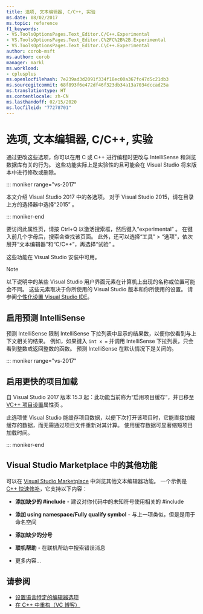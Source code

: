```yaml
---
title: 选项, 文本编辑器, C/C++, 实验
ms.date: 08/02/2017
ms.topic: reference
f1_keywords:
- VS.ToolsOptionsPages.Text_Editor.C/C++.Experimental
- VS.ToolsOptionsPages.Text_Editor.C%2FC%2B%2B.Experimental
- VS.ToolsOptionsPages.Text_Editor.C\C++.Experimental
author: corob-msft
ms.author: corob
manager: markl
ms.workload:
- cplusplus
ms.openlocfilehash: 7e239ad3d2091f334f18ec00a367fc47d5c21db3
ms.sourcegitcommit: 68f893f6e472df46f323db34a13a7034dccad25a
ms.translationtype: HT
ms.contentlocale: zh-CN
ms.lasthandoff: 02/15/2020
ms.locfileid: "77278701"
---
```

# <a name="options-text-editor-cc-experimental"></a>选项, 文本编辑器, C/C++, 实验

通过更改这些选项，你可以在用 C 或 C++ 进行编程时更改与 IntelliSense 和浏览数据库有关的行为。 这些功能实际上是实验性的且可能会在 Visual Studio 将来版本中进行修改或删除。

::: moniker range="vs-2017"

本文介绍 Visual Studio 2017 中的各选项。 对于 Visual Studio 2015，请在目录上方的选择器中选择“2015”  。

::: moniker-end

要访问此属性页，请按 Ctrl+Q   以激活搜索框，然后键入“experimental”  。 在键入前几个字母后，搜索会查找该页面。 此外，还可以选择“工具” > “选项”，依次展开“文本编辑器”和“C/C++”，再选择“试验”      。

这些功能在 Visual Studio 安装中可用。

> [!NOTE]
> 以下说明中的某些 Visual Studio 用户界面元素在计算机上出现的名称或位置可能会不同。 这些元素取决于你所使用的 Visual Studio 版本和你所使用的设置。 请参阅[个性化设置 Visual Studio IDE](../../ide/personalizing-the-visual-studio-ide.md)。

## <a name="enable-predictive-intellisense"></a>启用预测 IntelliSense

预测 IntelliSense 限制 IntelliSense 下拉列表中显示的结果数，以便你仅看到与上下文相关的结果。 例如，如果键入 `int x =` 并调用 IntelliSense 下拉列表，只会看到整数或返回整数的函数。 预测 IntelliSense 在默认情况下是关闭的。

::: moniker range="vs-2017"

## <a name="enable-faster-project-load"></a>启用更快的项目加载

自 Visual Studio 2017 版本 15.3 起：此功能当前称为“启用项目缓存”，并已移至 [VC++ 项目设置](vcpp-project-settings-projects-and-solutions-options-dialog-box.md)属性页  。

此选项使 Visual Studio 能缓存项目数据，以便下次打开该项目时，它能直接加载缓存的数据，而无需通过项目文件重新对其计算。 使用缓存数据可显著缩短项目加载时间。

::: moniker-end

## <a name="additional-features-in-the-visual-studio-marketplace"></a>Visual Studio Marketplace 中的其他功能

可以在 [Visual Studio Marketplace](https://marketplace.visualstudio.com/search?target=VS&category=Tools&vsVersion=&subCategory=All&sortBy=Downloads) 中浏览其他文本编辑器功能。 一个示例是 [C++ 快速修补](https://marketplace.visualstudio.com/items?itemName=VisualCppDevLabs.CQuickFixes2017)，它支持以下内容：

- **添加缺少的 #include** - 建议对你代码中的未知符号使用相关的 #include

- **添加 using namespace/Fully qualify symbol** - 与上一项类似，但是是用于命名空间

- **添加缺少的分号**

- **联机帮助** - 在联机帮助中搜索错误消息

- 更多内容...

## <a name="see-also"></a>请参阅

- [设置语言特定的编辑器选项](../../ide/reference/setting-language-specific-editor-options.md)
- [在 C++ 中重构（VC 博客）](https://devblogs.microsoft.com/cppblog/all-about-c-refactoring-in-visual-studio-2015-preview/
)
